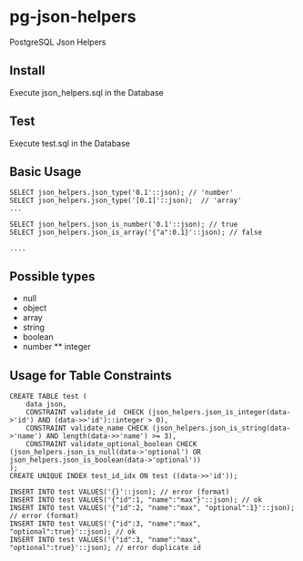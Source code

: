 pg-json-helpers
===============

PostgreSQL Json Helpers

## Install

Execute json_helpers.sql in the Database 

## Test

Execute test.sql in the Database

## Basic Usage

```
SELECT json_helpers.json_type('0.1'::json); // 'number'
SELECT json_helpers.json_type('[0.1]'::json);  // 'array'
...

SELECT json_helpers.json_is_number('0.1'::json); // true
SELECT json_helpers.json_is_array('{"a":0.1}'::json); // false

....
```

## Possible types

* null
* object
* array
* string
* boolean
* number
** integer

## Usage for Table Constraints
```
CREATE TABLE test (
    data json,
    CONSTRAINT validate_id  CHECK (json_helpers.json_is_integer(data->'id') AND (data->>'id')::integer > 0),
    CONSTRAINT validate_name CHECK (json_helpers.json_is_string(data->'name') AND length(data->>'name') >= 3),
    CONSTRAINT validate_optional_boolean CHECK (json_helpers.json_is_null(data->'optional') OR json_helpers.json_is_boolean(data->'optional'))
);
CREATE UNIQUE INDEX test_id_idx ON test ((data->>'id'));

INSERT INTO test VALUES('{}'::json); // error (format)
INSERT INTO test VALUES('{"id":1, "name":"max"}'::json); // ok
INSERT INTO test VALUES('{"id":2, "name":"max", "optional":1}'::json); // error (format)
INSERT INTO test VALUES('{"id":3, "name":"max", "optional":true}'::json); // ok
INSERT INTO test VALUES('{"id":3, "name":"max", "optional":true}'::json); // error duplicate id
```